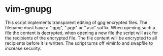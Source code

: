 # vim-gnupg

This script implements transparent editing of gpg encrypted files. The
filename must have a ".gpg", ".pgp" or ".asc" suffix. When opening such
a file the content is decrypted, when opening a new file the script will
ask for the recipients of the encrypted file. The file content will be
encrypted to all recipients before it is written. The script turns off
viminfo and swapfile to increase security.

